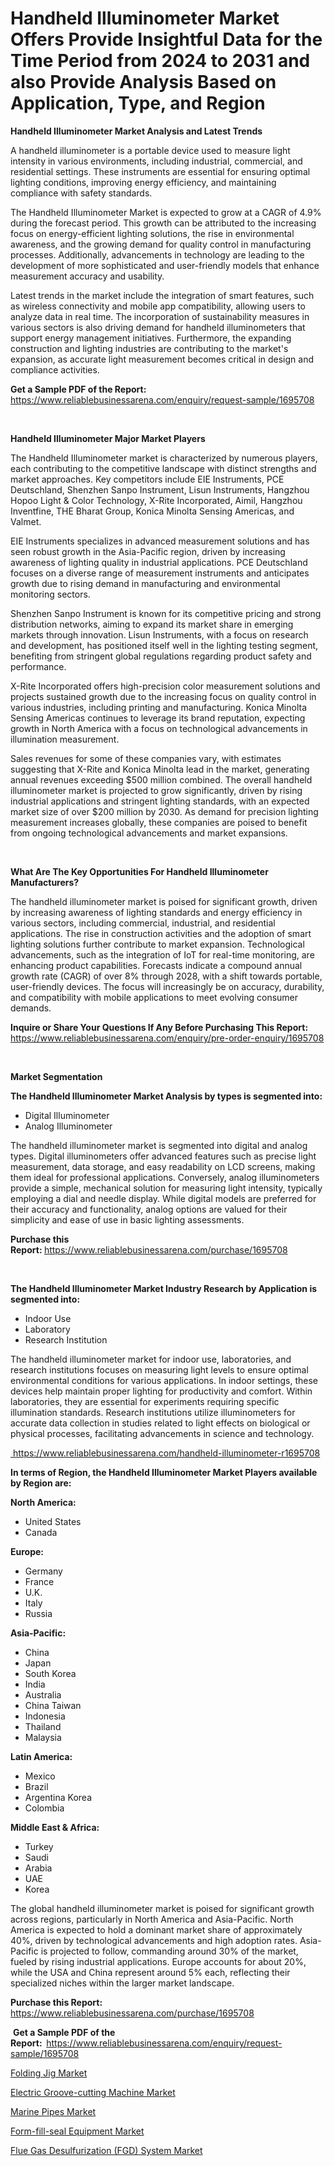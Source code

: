 <p><h1>Handheld Illuminometer Market Offers Provide Insightful Data for the Time Period from 2024 to 2031 and also Provide Analysis Based on Application, Type, and Region</h1></p><p><strong>Handheld Illuminometer Market Analysis and Latest Trends</strong></p>
<p><p>A handheld illuminometer is a portable device used to measure light intensity in various environments, including industrial, commercial, and residential settings. These instruments are essential for ensuring optimal lighting conditions, improving energy efficiency, and maintaining compliance with safety standards. </p><p>The Handheld Illuminometer Market is expected to grow at a CAGR of 4.9% during the forecast period. This growth can be attributed to the increasing focus on energy-efficient lighting solutions, the rise in environmental awareness, and the growing demand for quality control in manufacturing processes. Additionally, advancements in technology are leading to the development of more sophisticated and user-friendly models that enhance measurement accuracy and usability. </p><p>Latest trends in the market include the integration of smart features, such as wireless connectivity and mobile app compatibility, allowing users to analyze data in real time. The incorporation of sustainability measures in various sectors is also driving demand for handheld illuminometers that support energy management initiatives. Furthermore, the expanding construction and lighting industries are contributing to the market's expansion, as accurate light measurement becomes critical in design and compliance activities.</p></p>
<p><strong>Get a Sample PDF of the Report:&nbsp;</strong> <a href="https://www.reliablebusinessarena.com/enquiry/request-sample/1695708?utm_campaign=1583&utm_medium=2&utm_source=Github&utm_content=ia&utm_term=19102024&utm_id=handheld-illuminometer">https://www.reliablebusinessarena.com/enquiry/request-sample/1695708</a></p>
<p>&nbsp;</p>
<p><strong>Handheld Illuminometer Major Market Players</strong></p>
<p><p>The Handheld Illuminometer market is characterized by numerous players, each contributing to the competitive landscape with distinct strengths and market approaches. Key competitors include EIE Instruments, PCE Deutschland, Shenzhen Sanpo Instrument, Lisun Instruments, Hangzhou Hopoo Light & Color Technology, X-Rite Incorporated, Aimil, Hangzhou Inventfine, THE Bharat Group, Konica Minolta Sensing Americas, and Valmet.</p><p>EIE Instruments specializes in advanced measurement solutions and has seen robust growth in the Asia-Pacific region, driven by increasing awareness of lighting quality in industrial applications. PCE Deutschland focuses on a diverse range of measurement instruments and anticipates growth due to rising demand in manufacturing and environmental monitoring sectors.</p><p>Shenzhen Sanpo Instrument is known for its competitive pricing and strong distribution networks, aiming to expand its market share in emerging markets through innovation. Lisun Instruments, with a focus on research and development, has positioned itself well in the lighting testing segment, benefiting from stringent global regulations regarding product safety and performance.</p><p>X-Rite Incorporated offers high-precision color measurement solutions and projects sustained growth due to the increasing focus on quality control in various industries, including printing and manufacturing. Konica Minolta Sensing Americas continues to leverage its brand reputation, expecting growth in North America with a focus on technological advancements in illumination measurement.</p><p>Sales revenues for some of these companies vary, with estimates suggesting that X-Rite and Konica Minolta lead in the market, generating annual revenues exceeding $500 million combined. The overall handheld illuminometer market is projected to grow significantly, driven by rising industrial applications and stringent lighting standards, with an expected market size of over $200 million by 2030. As demand for precision lighting measurement increases globally, these companies are poised to benefit from ongoing technological advancements and market expansions.</p></p>
<p>&nbsp;</p>
<p><strong>What Are The Key Opportunities For Handheld Illuminometer Manufacturers?</strong></p>
<p><p>The handheld illuminometer market is poised for significant growth, driven by increasing awareness of lighting standards and energy efficiency in various sectors, including commercial, industrial, and residential applications. The rise in construction activities and the adoption of smart lighting solutions further contribute to market expansion. Technological advancements, such as the integration of IoT for real-time monitoring, are enhancing product capabilities. Forecasts indicate a compound annual growth rate (CAGR) of over 8% through 2028, with a shift towards portable, user-friendly devices. The focus will increasingly be on accuracy, durability, and compatibility with mobile applications to meet evolving consumer demands.</p></p>
<p><strong>Inquire or Share Your Questions If Any Before Purchasing This Report:</strong> <a href="https://www.reliablebusinessarena.com/enquiry/pre-order-enquiry/1695708?utm_campaign=1583&utm_medium=2&utm_source=Github&utm_content=ia&utm_term=19102024&utm_id=handheld-illuminometer">https://www.reliablebusinessarena.com/enquiry/pre-order-enquiry/1695708</a></p>
<p>&nbsp;</p>
<p><strong>Market Segmentation</strong></p>
<p><strong>The Handheld Illuminometer Market Analysis by types is segmented into:</strong></p>
<p><ul><li>Digital Illuminometer</li><li>Analog Illuminometer</li></ul></p>
<p><p>The handheld illuminometer market is segmented into digital and analog types. Digital illuminometers offer advanced features such as precise light measurement, data storage, and easy readability on LCD screens, making them ideal for professional applications. Conversely, analog illuminometers provide a simple, mechanical solution for measuring light intensity, typically employing a dial and needle display. While digital models are preferred for their accuracy and functionality, analog options are valued for their simplicity and ease of use in basic lighting assessments.</p></p>
<p><strong>Purchase this Report:&nbsp;</strong><a href="https://www.reliablebusinessarena.com/purchase/1695708?utm_campaign=1583&utm_medium=2&utm_source=Github&utm_content=ia&utm_term=19102024&utm_id=handheld-illuminometer">https://www.reliablebusinessarena.com/purchase/1695708</a></p>
<p>&nbsp;</p>
<p><strong>The Handheld Illuminometer Market Industry Research by Application is segmented into:</strong></p>
<p><ul><li>Indoor Use</li><li>Laboratory</li><li>Research Institution</li></ul></p>
<p><p>The handheld illuminometer market for indoor use, laboratories, and research institutions focuses on measuring light levels to ensure optimal environmental conditions for various applications. In indoor settings, these devices help maintain proper lighting for productivity and comfort. Within laboratories, they are essential for experiments requiring specific illumination standards. Research institutions utilize illuminometers for accurate data collection in studies related to light effects on biological or physical processes, facilitating advancements in science and technology.</p></p>
<p><a href="https://www.reliablebusinessarena.com/handheld-illuminometer-r1695708?utm_campaign=1583&utm_medium=2&utm_source=Github&utm_content=ia&utm_term=19102024&utm_id=handheld-illuminometer">&nbsp;https://www.reliablebusinessarena.com/handheld-illuminometer-r1695708</a></p>
<p><strong>In terms of Region, the Handheld Illuminometer Market Players available by Region are:</strong></p>
<p>
    <p> <strong> North America: </strong>
        <ul>
            <li>United States</li>
            <li>Canada</li>
        </ul>
        </p> 
    <p> <strong> Europe: </strong>
        <ul>
            <li>Germany</li>
            <li>France</li>
            <li>U.K.</li>
            <li>Italy</li>
            <li>Russia</li>
        </ul>
        </p> 
    <p> <strong> Asia-Pacific: </strong>
        <ul>
            <li>China</li>
            <li>Japan</li>
            <li>South Korea</li>
            <li>India</li>
            <li>Australia</li>
            <li>China Taiwan</li>
            <li>Indonesia</li>
            <li>Thailand</li>
            <li>Malaysia</li>
        </ul>
        </p> 
    <p> <strong> Latin America: </strong>
        <ul>
            <li>Mexico</li>
            <li>Brazil</li>
            <li>Argentina Korea</li>
            <li>Colombia</li>
        </ul>
        </p> 
    <p> <strong> Middle East & Africa: </strong>
        <ul>
            <li>Turkey</li>
            <li>Saudi</li>
            <li>Arabia</li>
            <li>UAE</li>
            <li>Korea</li>
        </ul>
    </p>
    </p>
<p><p>The global handheld illuminometer market is poised for significant growth across regions, particularly in North America and Asia-Pacific. North America is expected to hold a dominant market share of approximately 40%, driven by technological advancements and high adoption rates. Asia-Pacific is projected to follow, commanding around 30% of the market, fueled by rising industrial applications. Europe accounts for about 20%, while the USA and China represent around 5% each, reflecting their specialized niches within the larger market landscape.</p></p>
<p><strong>Purchase this Report: </strong><a href="https://www.reliablebusinessarena.com/purchase/1695708?utm_campaign=1583&utm_medium=2&utm_source=Github&utm_content=ia&utm_term=19102024&utm_id=handheld-illuminometer">https://www.reliablebusinessarena.com/purchase/1695708</a></p>
<p>&nbsp;<strong>Get a Sample PDF of the Report:&nbsp;&nbsp;</strong><a href="https://www.reliablebusinessarena.com/enquiry/request-sample/1695708?utm_campaign=1583&utm_medium=2&utm_source=Github&utm_content=ia&utm_term=19102024&utm_id=handheld-illuminometer">https://www.reliablebusinessarena.com/enquiry/request-sample/1695708</a></p>
<p><strong></strong></p>
<p><p><a href="https://issuu.com/reportprime-2/docs/folding-jig-market-size-2030.pptx_dc86ac5a0e4823?utm_campaign=1583&utm_medium=2&utm_source=Github&utm_content=ia&utm_term=19102024&utm_id=handheld-illuminometer">Folding Jig Market</a></p><p><a href="https://github.com/MoonZANDRA/Market-Research-Report-List-1/blob/main/electric-groove-cutting-machine-market.md?utm_campaign=1583&utm_medium=2&utm_source=Github&utm_content=ia&utm_term=19102024&utm_id=handheld-illuminometer">Electric Groove-cutting Machine Market</a></p><p><a href="https://www.linkedin.com/pulse/global-marine-pipes-market-analysis-key-trends-future-wzv5c?utm_campaign=1583&utm_medium=2&utm_source=Github&utm_content=ia&utm_term=19102024&utm_id=handheld-illuminometer">Marine Pipes Market</a></p><p><a href="https://www.linkedin.com/pulse/regional-adaptations-global-form-fill-seal-equipment-market-ajq3f?utm_campaign=1583&utm_medium=2&utm_source=Github&utm_content=ia&utm_term=19102024&utm_id=handheld-illuminometer">Form-fill-seal Equipment Market</a></p><p><a href="https://www.linkedin.com/pulse/flue-gas-desulfurization-fgd-system-market-growth-segmentation-uoyzc?utm_campaign=1583&utm_medium=2&utm_source=Github&utm_content=ia&utm_term=19102024&utm_id=handheld-illuminometer">Flue Gas Desulfurization (FGD) System Market</a></p></p>